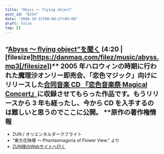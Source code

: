 ```yaml
---
title: "Abyss ～ flying object"
post_id: "8254"
date: "2008-10-31T00:00:27+09:00"
draft: false
tag: []
---
```



## “[Abyss ～ flying object”を聞く](/filez/music/abyss.mp3) (4:20 | [filesize]https://danmaq.com/filez/music/abyss.mp3[/filesize])** 2005 年ハロウィンの時期に行われた魔理沙オンリー即売会、「恋色マジック」向けにリリースした[合同音楽 CD 『恋色音楽祭 Magical Concert』](http://marisa.kicks-ass.net/)に収録させてもらった作品です。もうリリースから 3 年も経ったし、今から CD を入手するのは難しいと思うのでここに公開。  **原作の著作権情報

  * ZUN / オリエンタルダークフライト
  * “東方花映塚 ～ Phantasmagoria of Flower View.” より
  * [ZUN様のWebサイトへ行く](http://www16.big.or.jp/%7Ezun/)
